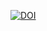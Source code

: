 [![DOI](https://zenodo.org/badge/DOI/10.5281/zenodo.14983664.svg)](https://doi.org/10.5281/zenodo.14983664)
